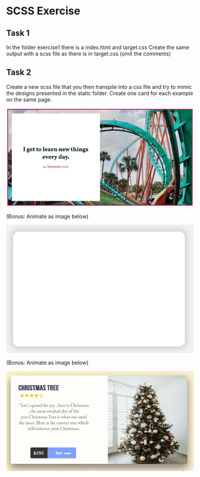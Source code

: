 # SCSS Exercise

## Task 1

In the folder exercise1 there is a index.html and target.css
Create the same output with a scss file as there is in target.css (omit the comments)

## Task 2

Create a new scss file that you then transpile into a css file and try to mimic the
designs presented in the static folder.
Create one card for each example on the same page.

![Card 1](./scss-exercise/static/example1.png)

(Bonus: Animate as image below)

![Card 2](./scss-exercise/static/example2.gif)

(Bonus: Animate as image below)

![Card 3](./scss-exercise/static/example3.gif)
